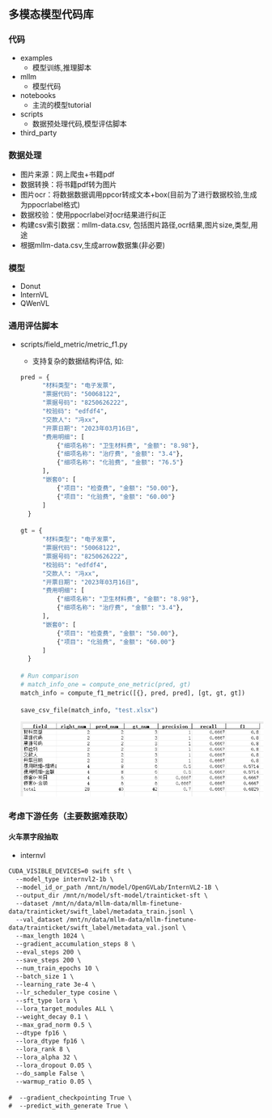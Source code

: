 ## 多模态模型代码库

### 代码
- examples
  - 模型训练,推理脚本
- mllm
  - 模型代码
- notebooks
  - 主流的模型tutorial
- scripts
  - 数据预处理代码,模型评估脚本
- third_party
 
### 数据处理
- 图片来源：网上爬虫+书籍pdf   
- 数据转换：将书籍pdf转为图片   
- 图片ocr：将数据数据调用ppcor转成文本+box(目前为了进行数据校验,生成为ppocrlabel格式)    
- 数据校验：使用ppocrlabel对ocr结果进行纠正   
- 构建csv索引数据：mllm-data.csv, 包括图片路径,ocr结果,图片size,类型,用途    
- 根据mllm-data.csv,生成arrow数据集(非必要)

### 模型
- Donut
- InternVL
- QWenVL

### 通用评估脚本
- scripts/field_metric/metric_f1.py
  
  - 支持复杂的数据结构评估, 如:
  ```python
  pred = {
        "材料类型": "电子发票",
        "票据代码": "50068122",
        "票据号码": "8250626222",
        "校验码": "edfdf4",
        "交款人": "冯xx",
        "开票日期": "2023年03月16日",
        "费用明细": [
            {"细项名称": "卫生材料费", "金额": "8.98"},
            {"细项名称": "治疗费", "金额": "3.4"},
            {"细项名称": "化验费", "金额": "76.5"}
        ],
        "嵌套0": [
            {"项目": "检查费", "金额": "50.00"},
            {"项目": "化验费", "金额": "60.00"}
        ]
    }

  gt = {
        "材料类型": "电子发票",
        "票据代码": "50068122",
        "票据号码": "8250626222",
        "校验码": "edfdf4",
        "交款人": "冯xx",
        "开票日期": "2023年03月16日",
        "费用明细": [
            {"细项名称": "卫生材料费", "金额": "8.98"},
            {"细项名称": "治疗费", "金额": "3.4"},
        ],
        "嵌套0": [
            {"项目": "检查费", "金额": "50.00"},
            {"项目": "化验费", "金额": "60.00"}
        ]
    }

  # Run comparison
  # match_info_one = compute_one_metric(pred, gt)
  match_info = compute_f1_metric([{}, pred, pred], [gt, gt, gt])

  save_csv_file(match_info, "test.xlsx")
  ```
  ![field_metric](./docs/resources/field_metric_2.png)

### 考虑下游任务（主要数据难获取）
#### 火车票字段抽取
- internvl
```shell
CUDA_VISIBLE_DEVICES=0 swift sft \
  --model_type internvl2-1b \
  --model_id_or_path /mnt/n/model/OpenGVLab/InternVL2-1B \
  --output_dir /mnt/n/model/sft-model/trainticket-sft \
  --dataset /mnt/n/data/mllm-data/mllm-finetune-data/trainticket/swift_label/metadata_train.jsonl \
  --val_dataset /mnt/n/data/mllm-data/mllm-finetune-data/trainticket/swift_label/metadata_val.jsonl \
  --max_length 1024 \
  --gradient_accumulation_steps 8 \
  --eval_steps 200 \
  --save_steps 200 \
  --num_train_epochs 10 \
  --batch_size 1 \
  --learning_rate 3e-4 \
  --lr_scheduler_type cosine \
  --sft_type lora \
  --lora_target_modules ALL \
  --weight_decay 0.1 \
  --max_grad_norm 0.5 \
  --dtype fp16 \
  --lora_dtype fp16 \
  --lora_rank 8 \
  --lora_alpha 32 \
  --lora_dropout 0.05 \
  --do_sample False \
  --warmup_ratio 0.05 \

#  --gradient_checkpointing True \
#  --predict_with_generate True \
```